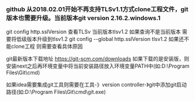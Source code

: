 ### github 从2018.02.01开始不再支持TLSv1.1方式clone工程文件，git版本也需要升级。当前版本git version 2.16.2.windows.1
git config http.sslVersion 查看TLSv 当前版本tlsv1.2
如果查询不是当前版本  需要将低级版本升级到tlsv1.2 git config --global http.sslVersion tlsv1.2
如果还不能clone工程 则需要查看具体原因

git最新版本下载地址 https://git-scm.com/downloads
 如果下载的是安装版，则安装next之后再环境变量中将当前安装路径放入环境变量PATH中(如:D:\Program Files\Git\cmd)

 如果idea需要集成git工具则需要在工具-》version controller-》git中添加git启动路径(如:D:\Program Files\Git\cmd\git.exe)